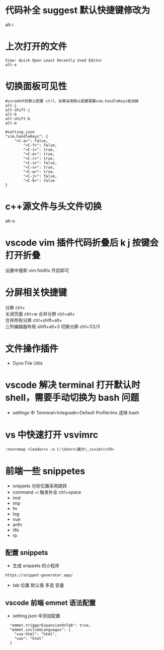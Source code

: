 # 代码补全 suggest 默认快捷键修改为

alt-i

# 上次打开的文件

```
View: Quick Open Least Recently Used Editor
alt-e
```

# 切换面板可见性

```
#vscode中的默认配置 ctrl，如果采用默认配置需要vim.handleKeys取消掉
alt-j
alt-shift-j
alt-b
alt-shift-b
alt-m
```

```
#setting.json
"vim.handleKeys": {
    "<C-a>": false,
        "<C-f>": false,
        "<C-i>": true,
        "<C-o>": true,
        "<C-r>": true,
        "<C-s>": false,
        "<C-v>": true,
        "<C-w>": true,
        "<C-j>": false,
        "<C-b>": false
}
```

# c++源文件与头文件切换

alt-o

# vscode vim 插件代码折叠后 k j 按键会打开折叠

设置中搜索 vim.foldfix 开启即可

# 分屏相关快捷键

分屏 ctrl+\
关闭页面 ctrl+w
合并分屏 ctrl+alt+\
合并所有分屏 ctrl+shift+alt+\
三列编辑器布局 shift+alt+3 切换分屏 ctrl+1/2/3

# 文件操作插件

- Dyno File Utils

# vscode 解决 terminal 打开默认时 shell，需要手动切换为 bash 问题

- settings 中 Terminal\>Integrade\>Default Profile:linx 选择 bash

# vs 中快速打开 vsvimrc

```
:nnoremap <leader>v :e C:\Users\戴尔\_vsvimrc<CR>
```

# 前端一些 snippetes

- snippets 光标位置采用<tab>跳转
- command +i 触发补全 ctrl+space
- imd
- imp
- fn
- log
- vue
- anfn
- iife
- rp

## 配置 snippets

- 生成 snippets 的小程序

```
https://snippet-generator.app/
```

- tab 位置 默认值 多选 变量

## vscode 前端 emmet 语法配置

- setting.json 中添加配置

```
  "emmet.triggerExpansionOnTab": true,
  "emmet.includeLanguages": {
    "vue-html": "html",
    "vue": "html"
  }
```
